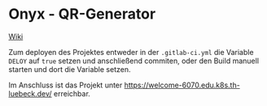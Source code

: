 # Onyx - QR-Generator

[Wiki](https://git.mylab.th-luebeck.de/cloud-native/ws2021-22/personal-ruben-maurer/-/wikis/home)

Zum deployen des Projektes entweder in der `.gitlab-ci.yml` die Variable `DELOY` auf `true` setzen und anschließend commiten, oder den Build manuell starten und dort die Variable setzen.

Im Anschluss ist das Projekt unter https://welcome-6070.edu.k8s.th-luebeck.dev/ erreichbar.